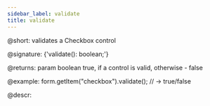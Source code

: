 ```yaml
---
sidebar_label: validate
title: validate
---          
```


@short: validates a Checkbox control

@signature: {'validate(): boolean;'}

@returns:
param   boolean     true, if a control is valid, otherwise - false

@example:
form.getItem("checkbox").validate(); // -> true/false

@descr:
